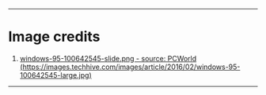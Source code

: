 
***

# Image credits

1. [windows-95-100642545-slide.png - source: PCWorld (https://images.techhive.com/images/article/2016/02/windows-95-100642545-large.jpg)](https://images.techhive.com/images/article/2016/02/windows-95-100642545-large.jpg)

***

